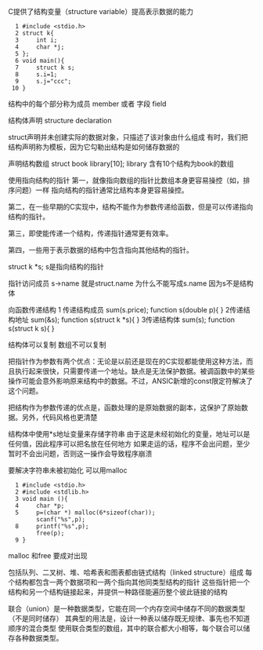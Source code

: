 C提供了结构变量（structure variable）提高表示数据的能力

```
  1 #include <stdio.h>
  2 struct k{
  3     int i;
  4     char *j;
  5 };
  6 void main(){
  7     struct k s;
  8     s.i=1;
  9     s.j="ccc";
 10 }

```
结构中的每个部分称为成员 member 或者 字段 field

结构体声明 structure declaration

struct声明并未创建实际的数据对象，只描述了该对象由什么组成
有时，我们把结构声明称为模板，因为它勾勒出结构是如何储存数据的

声明结构数组
struct book library[10];
library 含有10个结构为book的数组

使用指向结构的指针
第一，就像指向数组的指针比数组本身更容易操控（如，排序问题）一样
指向结构的指针通常比结构本身更容易操控。

第二，在一些早期的C实现中，结构不能作为参数传递给函数，但是可以传递指向结构的指针。

第三，即使能传递一个结构，传递指针通常更有效率。

第四，一些用于表示数据的结构中包含指向其他结构的指针。

struct k *s;
s是指向结构的指针

指针访问成员
s->name 就是struct.name
为什么不能写成s.name 因为s不是结构体

向函数传递结构
1 传递结构成员
sum(s.price);
function s(double p){
}
2传递结构地址
sum(&s);
function s(struct k *s){
}
3传递结构体
sum(s);
function s(struct k s){
}

结构体可以复制
数组不可以复制


把指针作为参数有两个优点：无论是以前还是现在的C实现都能使用这种方法，而且执行起来很快，只需要传递一个地址。缺点是无法保护数据。被调函数中的某些操作可能会意外影响原来结构中的数据。不过，ANSIC新增的const限定符解决了这个问题。

把结构作为参数传递的优点是，函数处理的是原始数据的副本，这保护了原始数据。另外，代码风格也更清楚

结构体中使用*s地址变量来存储字符串
由于这是未经初始化的变量，地址可以是任何值，因此程序可以把名放在任何地方
如果走运的话，程序不会出问题，至少暂时不会出问题，否则这一操作会导致程序崩溃

要解决字符串未被初始化 可以用malloc
```
  1 #include <stdio.h>
  2 #include <stdlib.h>
  3 void main (){
  4     char *p;
  5     p=(char *) malloc(6*sizeof(char));
        scanf("%s",p);
  8     printf("%s",p);
        free(p);
  9 }

```
malloc 和free 要成对出现

包括队列、二叉树、堆、哈希表和图表都由链式结构（linked structure）组成
每个结构都包含一两个数据项和一两个指向其他同类型结构的指针
这些指针把一个结构和另一个结构链接起来，并提供一种路径能遍历整个彼此链接的结构

联合（union）是一种数据类型，它能在同一个内存空间中储存不同的数据类型（不是同时储存）
其典型的用法是，设计一种表以储存既无规律、事先也不知道顺序的混合类型
使用联合类型的数组，其中的联合都大小相等，每个联合可以储存各种数据类型。


